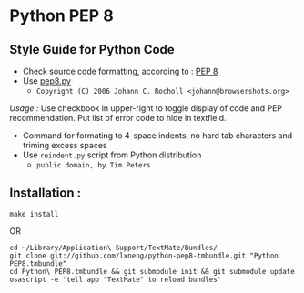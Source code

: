 Python PEP 8
============

Style Guide for Python Code
---------------------------

* Check source code formatting, according to : [PEP 8](http://www.python.org/dev/peps/pep-0008/)
* Use [pep8.py](http://svn.browsershots.org/trunk/devtools/pep8/pep8.py)
  * ``Copyright (C) 2006 Johann C. Rocholl <johann@browsershots.org>``

_Usage :_ Use checkbook in upper-right to toggle display of code and PEP recommendation. Put list of error code to hide in textfield.

* Command for formating to 4-space indents, no hard tab characters and triming excess spaces
* Use ``reindent.py`` script from Python distribution
  * ``public domain, by Tim Peters``

Installation :
--------------

    make install

OR

    cd ~/Library/Application\ Support/TextMate/Bundles/
    git clone git://github.com/lxneng/python-pep8-tmbundle.git "Python PEP8.tmbundle"
    cd Python\ PEP8.tmbundle && git submodule init && git submodule update 
    osascript -e 'tell app "TextMate" to reload bundles'
